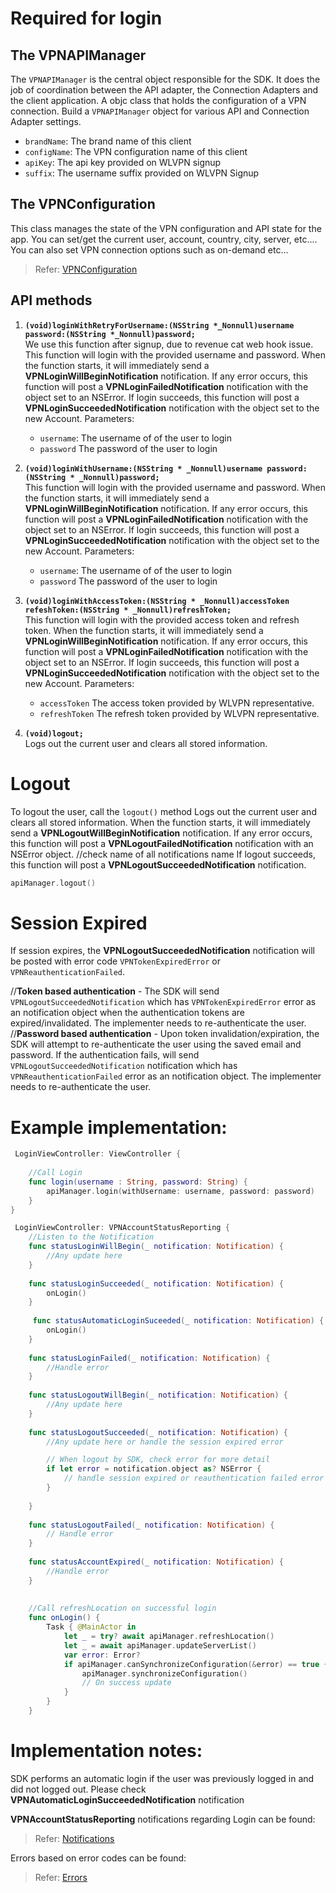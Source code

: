 # Required for login

## The VPNAPIManager 
   The `VPNAPIManager` is the central object responsible for the SDK. It does the job of coordination between the API adapter, the Connection Adapters and the client application.
   A objc class that holds the configuration of a VPN connection.
   Build a `VPNAPIManager` object for various API and Connection Adapter settings.
 - `brandName`: The brand name of this client
 - `configName`: The VPN configuration name of this client
 - `apiKey`: The api key provided on WLVPN signup
 - `suffix`: The username suffix provided on WLVPN Signup

## The VPNConfiguration
  This class manages the state of the VPN configuration and API state for the app. You can set/get the current user, account, country, city, server, etc.... You can also set VPN connection options such as on-demand etc...
  > Refer: [VPNConfiguration](https://github.com/wlvpn/ConsumerVPN-iOS/blob/main/SDK/Documentation/VPNConfiguration.md)
  

## API methods


  1. **`(void)loginWithRetryForUsername:(NSString *_Nonnull)username password:(NSString *_Nonnull)password;`**     
    We use this function after signup, due to revenue cat web hook issue.
    This function will login with the provided username and password.
    When the function starts, it will immediately send a **VPNLoginWillBeginNotification** notification.
    If any error occurs, this function will post a  **VPNLoginFailedNotification** notification with the object set to an NSError.
    If login succeeds, this function will post a **VPNLoginSucceededNotification** notification with the object set to the new Account.
    Parameters:
     - `username`: The username of of the user to login
     - `password` The password of the user to login
     
 
  2. **`(void)loginWithUsername:(NSString * _Nonnull)username password:(NSString * _Nonnull)password;`**     
    This function will login with the provided username and password.
    When the function starts, it will immediately send a **VPNLoginWillBeginNotification** notification.
    If any error occurs, this function will post a **VPNLoginFailedNotification** notification with the object set to an NSError.
    If login succeeds, this function will post a **VPNLoginSucceededNotification** notification with the object set to the new Account.
    Parameters:
     - `username`: The username of of the user to login
     - `password` The password of the user to login
     

  3. **`(void)loginWithAccessToken:(NSString * _Nonnull)accessToken refeshToken:(NSString * _Nonnull)refreshToken;`**      
    This function will login with the provided access token and refresh token.
    When the function starts, it will immediately send a **VPNLoginWillBeginNotification** notification.
    If any error occurs, this function will post a **VPNLoginFailedNotification** notification with the object set to an NSError.
    If login succeeds, this function will post a **VPNLoginSucceededNotification** notification with the object set to the new Account.
    Parameters:
     - `accessToken` The access token provided by WLVPN representative.
     - `refreshToken` The refresh token provided by WLVPN representative.
    

4. **`(void)logout;`**  
    Logs out the current user and clears all stored information.
    
    

# Logout
   To logout the user, call the `logout()` method
   Logs out the current user and clears all stored information.
   When the function starts, it will immediately send a **VPNLogoutWillBeginNotification** notification.
   If any error occurs, this function will post a **VPNLogoutFailedNotification** notification with an NSError object.
   //check name of all notifications  name
   If logout succeeds, this function will post a **VPNLogoutSucceededNotification** notification.
  
```swift
apiManager.logout()
```

# Session Expired
If session expires, the **VPNLogoutSucceededNotification** notification will be posted with error code `VPNTokenExpiredError` or `VPNReauthenticationFailed`.

//**Token based authentication** - The SDK will send `VPNLogoutSucceededNotification` which has `VPNTokenExpiredError` error as an notification object when the authentication tokens are expired/invalidated. The implementer needs to re-authenticate the user.
//**Password based authentication** - Upon token invalidation/expiration, the SDK will attempt to re-authenticate the user using the saved email and password. If the authentication fails, will send `VPNLogoutSucceededNotification` notification which has `VPNReauthenticationFailed` error as an  notification object. The implementer needs to re-authenticate the user.

# Example implementation:

```swift
 LoginViewController: ViewController {
    
    //Call Login
    func login(username : String, password: String) {
        apiManager.login(withUsername: username, password: password)
    }
}

 LoginViewController: VPNAccountStatusReporting {
    //Listen to the Notification
    func statusLoginWillBegin(_ notification: Notification) {
        //Any update here
    }
    
    func statusLoginSucceeded(_ notification: Notification) {
        onLogin()
    }
    
     func statusAutomaticLoginSuceeded(_ notification: Notification) {
        onLogin()
    }
    
    func statusLoginFailed(_ notification: Notification) {
        //Handle error
    }
    
    func statusLogoutWillBegin(_ notification: Notification) {
        //Any update here
    }
    
    func statusLogoutSucceeded(_ notification: Notification) {
        //Any update here or handle the session expired error

        // When logout by SDK, check error for more detail
        if let error = notification.object as? NSError {
            // handle session expired or reauthentication failed error if any.
        }
        
    }
    
    func statusLogoutFailed(_ notification: Notification) {
        // Handle error
    }
    
    func statusAccountExpired(_ notification: Notification) {
        //Handle error
    }
    
    
    //Call refreshLocation on successful login
    func onLogin() {
        Task { @MainActor in
            let _ = try? await apiManager.refreshLocation()
            let _ = await apiManager.updateServerList()
            var error: Error?
            if apiManager.canSynchronizeConfiguration(&error) == true {
                apiManager.synchronizeConfiguration()
                // On success update
            }
        }
    }

```    



# Implementation notes:
    
 SDK performs an automatic login if the user was previously logged in and did not logged out. Please check **VPNAutomaticLoginSucceededNotification** notification
    
  **VPNAccountStatusReporting** notifications regarding Login can be found:
  > Refer: [Notifications](https://github.com/wlvpn/ConsumerVPN-iOS/blob/main/SDK/Documentation/Notifications.md)
   
  Errors based on error codes can be found:
  > Refer: [Errors](https://github.com/wlvpn/ConsumerVPN-iOS/blob/main/SDK/Documentation/Errors.md)
